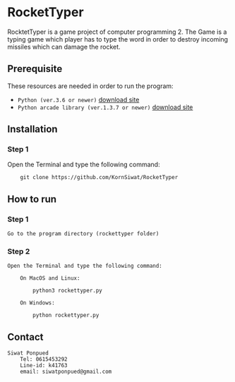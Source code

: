 # RocketTyper
  RocktetTyper is a game project of computer programming 2.
  The Game is a typing game which player has to type the word in order to destroy incoming missiles which
  can damage the rocket.
  
## Prerequisite

These resources are needed in order to run the program:

- `Python (ver.3.6 or newer)` [download site](https://www.python.org/downloads/)
- `Python arcade library (ver.1.3.7 or newer)` [download site](https://github.com/pvcraven/arcade)

## Installation

### Step 1

Open the Terminal and type the following command:

        git clone https://github.com/KornSiwat/RocketTyper
        
## How to run

### Step 1

    Go to the program directory (rockettyper folder)

### Step 2

    Open the Terminal and type the following command:

        On MacOS and Linux:

            python3 rockettyper.py

        On Windows:

            python rockettyper.py

## Contact

    Siwat Ponpued
        Tel: 0615453292
        Line-id: k41763
        email: siwatponpued@gmail.com

